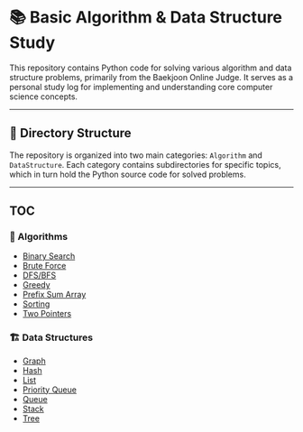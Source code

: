 # 📚 Basic Algorithm & Data Structure Study

This repository contains Python code for solving various algorithm and data structure problems, primarily from the Baekjoon Online Judge. It serves as a personal study log for implementing and understanding core computer science concepts.

---

## 📂 Directory Structure

The repository is organized into two main categories: `Algorithm` and `DataStructure`. Each category contains subdirectories for specific topics, which in turn hold the Python source code for solved problems.

---

## TOC

### 🧠 Algorithms

*   [Binary Search](#binary-search)
*   [Brute Force](#brute-force)
*   [DFS/BFS](#dfsbfs)
*   [Greedy](#greedy)
*   [Prefix Sum Array](#prefix-sum-array)
*   [Sorting](#sorting)
*   [Two Pointers](#two-pointers)

### 🏗️ Data Structures

*   [Graph](#graph)
*   [Hash](#hash)
*   [List](#list)
*   [Priority Queue](#priority-queue)
*   [Queue](#queue)
*   [Stack](#stack)
*   [Tree](#tree)